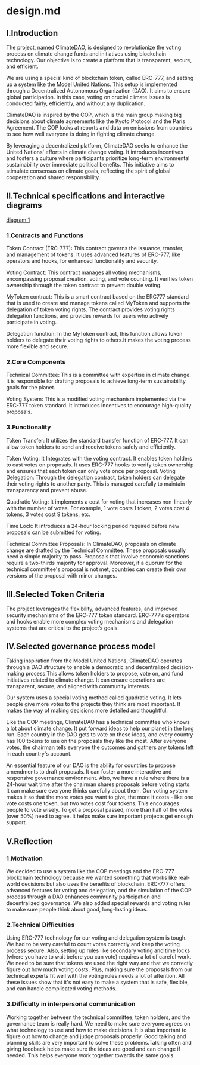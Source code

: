 # design.md


## I.Introduction

The project, named ClimateDAO, is designed to revolutionize the voting process on climate change funds and initiatives using blockchain technology. Our objective is to create a platform that is transparent, secure, and efficient.

We are using a special kind of blockchain token, called ERC-777, and setting up a system like the Model United Nations. This setup is implemented through a Decentralized Autonomous Organization (DAO). It aims to ensure global participation. In this case, voting on crucial climate issues is conducted fairly, efficiently, and without any duplication.

ClimateDAO is inspired by the COP, which is the main group making big decisions about climate agreements like the Kyoto Protocol and the Paris Agreement. The COP looks at reports and data on emissions from countries to see how well everyone is doing in fighting climate change.

By leveraging a decentralized platform, ClimateDAO seeks to enhance the United Nations' efforts in climate change voting. It introduces incentives and fosters a culture where participants prioritize long-term environmental sustainability over immediate political benefits. This initiative aims to stimulate consensus on climate goals, reflecting the spirit of global cooperation and shared responsibility.



## II.Technical specifications and interactive diagrams

[diagram 1](https://github.com/ca-lida/Class-Dao-Project/blob/planning/diagram.png)

### 1.Contracts and Functions
Token Contract (ERC-777): This contract governs the issuance, transfer, and management of tokens. It uses advanced features of ERC-777, like operators and hooks, for enhanced functionality and security.

Voting Contract: This contract manages all voting mechanisms, encompassing proposal creation, voting, and vote counting. It verifies token ownership through the token contract to prevent double voting.

MyToken contract: This is a smart contract based on the ERC777 standard that is used to create and manage tokens called MyToken and supports the delegation of token voting rights. The contract provides voting rights delegation functions, and provides rewards for users who actively participate in voting.

Delegation function: In the MyToken contract, this function allows token holders to delegate their voting rights to others.It makes the voting process more flexible and secure. 


### 2.Core Components
Technical Committee: This is a committee with expertise in climate change. It is responsible for drafting proposals to achieve long-term sustainability goals for the planet.

Voting System: This is a modified voting mechanism implemented via the ERC-777 token standard. It introduces incentives to encourage high-quality proposals.

### 3.Functionality
Token Transfer: It utilizes the standard transfer function of ERC-777. It can allow token holders to send and receive tokens safely and efficiently.

Token Voting: It Integrates with the voting contract. It enables token holders to cast votes on proposals. It uses ERC-777 hooks to verify token ownership and ensures that each token can only vote once per proposal.
Voting Delegation: Through the delegation contract, token holders can delegate their voting rights to another party. This is managed carefully to maintain transparency and prevent abuse.

Quadratic Voting: It implements a cost for voting that increases non-linearly with the number of votes. For example, 1 vote costs 1 token, 2 votes cost 4 tokens, 3 votes cost 9 tokens, etc.

Time Lock: It introduces a 24-hour locking period required before new proposals can be submitted for voting.

Technical Committee Proposals: In ClimateDAO, proposals on climate change are drafted by the Technical Committee. These proposals usually need a simple majority to pass. Proposals that involve economic sanctions require a two-thirds majority for approval. Moreover, if a quorum for the technical committee's proposal is not met, countries can create their own versions of the proposal with minor changes.



## III.Selected Token Criteria
The project leverages the flexibility, advanced features, and improved security mechanisms of the ERC-777 token standard. ERC-777’s operators and hooks enable more complex voting mechanisms and delegation systems that are critical to the project’s goals.



## IV.Selected governance process model
Taking inspiration from the Model United Nations, ClimateDAO operates through a DAO structure to enable a democratic and decentralized decision-making process.This allows token holders to propose, vote on, and fund initiatives related to climate change. It can ensure operations are transparent, secure, and aligned with community interests. 

Our system uses a special voting method called quadratic voting. It lets people give more votes to the projects they think are most important. It makes the way of making decisions more detailed and thoughtful.

Like the COP meetings, ClimateDAO has a technical committee who knows a lot about climate change. It put forward ideas to help our planet in the long run. Each country in the DAO gets to vote on these ideas, and every country has 100 tokens to use on the proposals they like the most. After everyone votes, the chairman tells everyone the outcomes and gathers any tokens left in each country's account.

An essential feature of our DAO is the ability for countries to propose amendments to draft proposals. It can foster a more interactive and responsive governance environment. Also, we have a rule where there is a 24-hour wait time after the chairman shares proposals before voting starts. It can make sure everyone thinks carefully about them. Our voting system makes it so that the more votes you want to give, the more it costs - like one vote costs one token, but two votes cost four tokens. This encourages people to vote wisely. To get a proposal passed, more than half of the votes (over 50%) need to agree. It helps make sure important projects get enough support.

## V.Reflection

### 1.Motivation
We decided to use a system like the COP meetings and the ERC-777 blockchain technology because we wanted something that works like real-world decisions but also uses the benefits of blockchain. ERC-777 offers advanced features for voting and delegation, and the simulation of the COP process through a DAO enhances community participation and decentralized governance. We also added special rewards and voting rules to make sure people think about good, long-lasting ideas.

### 2.Technical Difficulties
Using ERC-777 technology for our voting and delegation system is tough. We had to be very careful to count votes correctly and keep the voting process secure. Also, setting up rules like secondary voting and time locks (where you have to wait before you can vote) requires a lot of careful work. We need to be sure that tokens are used the right way and that we correctly figure out how much voting costs. Plus, making sure the proposals from our technical experts fit well with the voting rules needs a lot of attention. All these issues show that it's not easy to make a system that is safe, flexible, and can handle complicated voting methods.

### 3.Difficulty in interpersonal communication
Working together between the technical committee, token holders, and the governance team is really hard. We need to make sure everyone agrees on what technology to use and how to make decisions. It is also important to figure out how to change and judge proposals properly. Good talking and planning skills are very important to solve these problems.Talking often and giving feedback helps make sure the ideas are good and can change if needed. This helps everyone work together towards the same goals.



